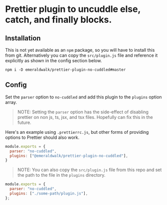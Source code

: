 # Prettier plugin to uncuddle else, catch, and finally blocks.

## Installation
This is not yet available as an `npm` package, so you will have to install
this from git. Alternatively you can copy the `src/plugin.js` file and reference
it explicitly as shown in the config section below.

```
npm i -D emeraldwalk/prettier-plugin-no-cuddled#master
```

## Config
Set the `parser` option to `no-cuddled` and add this plugin to the `plugins` option array.

> NOTE: Setting the `parser` option has the side-effect of disabling prettier on non js, ts, jsx, and tsx files. Hopefully can fix this in the future.

Here's an example using `.prettierrc.js`, but other forms of providing options to Prettier should also work.

```javascript
module.exports = {
  parser: "no-cuddled",
  plugins: ["@emeraldwalk/prettier-plugin-no-cuddled"],
}
```

> NOTE: You can also copy the `src/plugin.js` file from this repo and set
the path to the file in the `plugins` directory.

```javascript
module.exports = {
  parser: "no-cuddled",
  plugins: ["./some-path/plugin.js"],
};
```